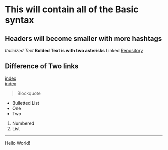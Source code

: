 # This will contain all of the Basic syntax
## Headers will become smaller with more hashtags
*Italicized Text*
**Bolded Text is with two asterisks**
Linked [Repository](https://github.com/kevku/cse15l-lab-reports)
## Difference of Two links
[index](index.html)  
[index](https://kevku.github.io/cse15l-lab-reports/index.html)
> Blockquote
* Bulletted List
* One
* Two

1. Numbered
2. List
 ---
Hello World!
